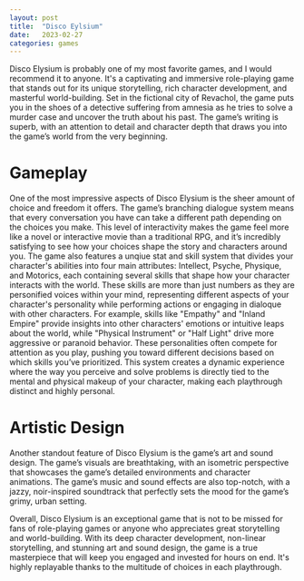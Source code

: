 ```yaml
---
layout: post
title:  "Disco Eylsium"
date:   2023-02-27
categories: games
---
```

Disco Elysium is probably one of my most favorite games, and I would recommend it to anyone.
It's a captivating and immersive role-playing game that stands out for its unique storytelling, rich character development, and masterful world-building. Set in the fictional city of Revachol, the game puts you in the shoes of a detective suffering from amnesia as he tries to solve a murder case and uncover the truth about his past. The game’s writing is superb, with an attention to detail and character depth that draws you into the game’s world from the very beginning.
# Gameplay
One of the most impressive aspects of Disco Elysium is the sheer amount of choice and freedom it offers.
The game’s branching dialogue system means that every conversation you have can take a different path depending on the choices you make. This level of interactivity makes the game feel more like a novel or interactive movie than a traditional RPG, and it’s incredibly satisfying to see how your choices shape the story and characters around you.
The game also features a unqiue stat and skill system that divides your character's abilities into four main attributes: Intellect, Psyche, Physique, and Motorics, each containing several skills that shape how your character interacts with the world. These skills are more than just numbers as they are personified voices within your mind, representing different aspects of your character's personality while performing actions or engaging in dialoque with other characters.
For example, skills like "Empathy" and "Inland Empire" provide insights into other characters' emotions or intuitive leaps about the world, while "Physical Instrument" or "Half Light" drive more aggressive or paranoid behavior.
These personalities often compete for attention as you play, pushing you toward different decisions based on which skills you’ve prioritized. This system creates a dynamic experience where the way you perceive and solve problems is directly tied to the mental and physical makeup of your character, making each playthrough distinct and highly personal.
# Artistic Design
Another standout feature of Disco Elysium is the game’s art and sound design. The game’s visuals are breathtaking, with an isometric perspective that showcases the game’s detailed environments and character animations.
The game’s music and sound effects are also top-notch, with a jazzy, noir-inspired soundtrack that perfectly sets the mood for the game’s grimy, urban setting.

Overall, Disco Elysium is an exceptional game that is not to be missed for fans of role-playing games or anyone who appreciates great storytelling and world-building. With its deep character development, non-linear storytelling, and stunning art and sound design, the game is a true masterpiece that will keep you engaged and invested for hours on end.
It's highly replayable thanks to the multitude of choices in each playthrough.